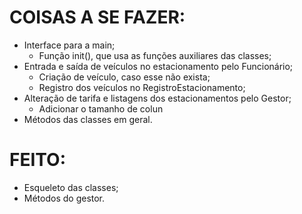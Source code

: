 # COISAS A SE FAZER:
- Interface para a main;
    - Função init(), que usa as funções auxiliares das classes;
- Entrada e saída de veículos no estacionamento pelo Funcionário;
    - Criação de veículo, caso esse não exista;
    - Registro dos veículos no RegistroEstacionamento;
- Alteração de tarifa e listagens dos estacionamentos pelo Gestor;
    - Adicionar o tamanho de colun
- Métodos das classes em geral.

# FEITO:
- Esqueleto das classes;
- Métodos do gestor.